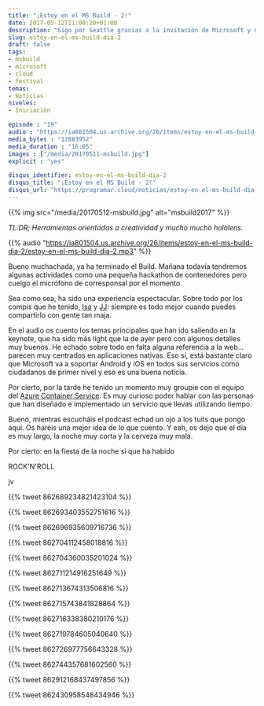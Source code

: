 ```yaml
---
title: "¡Estoy en el MS Build - 2!"
date: 2017-05-12T11:00:20+01:00
description: "Sigo por Seattle gracias a la invitación de Microsoft y os voy a contar lo que he visto hoy en la conferencia Build."
slug: estoy-en-el-ms-build-dia-2
draft: false
tags:
- msbuild
- microsoft
- cloud
- festival
temas:
- Noticias
niveles:
- Iniciación

episode : "19"
audio : "https://ia801504.us.archive.org/26/items/estoy-en-el-ms-build-dia-2/estoy-en-el-ms-build-dia-2.mp3"
media_bytes : "12883952"
media_duration : "16:05"
images : ["/media/20170511-msbuild.jpg"]
explicit : "yes"

disqus_identifier: estoy-en-el-ms-build-dia-2
disqus_title: "¡Estoy en el MS Build - 2!"
disqus_url: "https://programar.cloud/noticias/estoy-en-el-ms-build-dia-2"
---
```


{{% img src="/media/20170512-msbuild.jpg" alt="msbuild2017" %}}

*TL:DR; Herramientas orientadas a creatividad y mucho mucho hololens.*

{{% audio "https://ia801504.us.archive.org/26/items/estoy-en-el-ms-build-dia-2/estoy-en-el-ms-build-dia-2.mp3" %}}

Bueno muchachada, ya ha terminado el Build. Mañana todavía tendremos algunas actividades como una pequeña hackathon de contenedores pero cuelgo el micrófono de corresponsal por el momento.<!--more-->

Sea como sea, ha sido una experiencia espectacular. Sobre todo por los compis que he tenido, [Isa](https://twitter.com/isabelcabezasm) y [JJ](https://twitter.com/jjmerelo): siempre es todo mejor cuando puedes compartirlo con gente tan maja.

En el audio os cuento los temas principales que han ido saliendo en la keynote, que ha sido más light que la de ayer pero con algunos detalles muy buenos. He echado sobre todo en falta alguna referencia a la web... parecen muy centrados en aplicaciones nativas. Eso sí, está bastante claro que Microsoft va a soportar Android y iOS en todos sus servicios como ciudadanos de primer nivel y eso es una buena noticia.

Por cierto, por la tarde he tenido un momento muy groupie con el equipo del [Azure Container Service](https://azure.microsoft.com/en-us/services/container-service/). Es muy curioso poder hablar con las personas que han diseñado e implementado un servicio que llevas utilizando tiempo.

Bueno, mientras escucháis el podcast echad un ojo a los tuits que pongo aquí. Os haréis una mejor idea de lo que cuento. Y eah, os dejo que el día es muy largo, la noche muy corta y la cerveza muy mala.

Por cierto: en la fiesta de la noche sí que ha habido

ROCK'N'ROLL

jv

{{% tweet  862689234821423104 %}}

{{% tweet  862693403552751616 %}}

{{% tweet  862696935609716736 %}}

{{% tweet  862704112458018816 %}}

{{% tweet  862704360035201024 %}}

{{% tweet  862711214916251649 %}}

{{% tweet  862713674313506816 %}}

{{% tweet  862715743841828864 %}}

{{% tweet  862716338380210176 %}}

{{% tweet  862719784605040640 %}}

{{% tweet  862726977756643328 %}}

{{% tweet  862744357681602560 %}}

{{% tweet  862912168437497856 %}}

{{% tweet  862430958548434946 %}}
